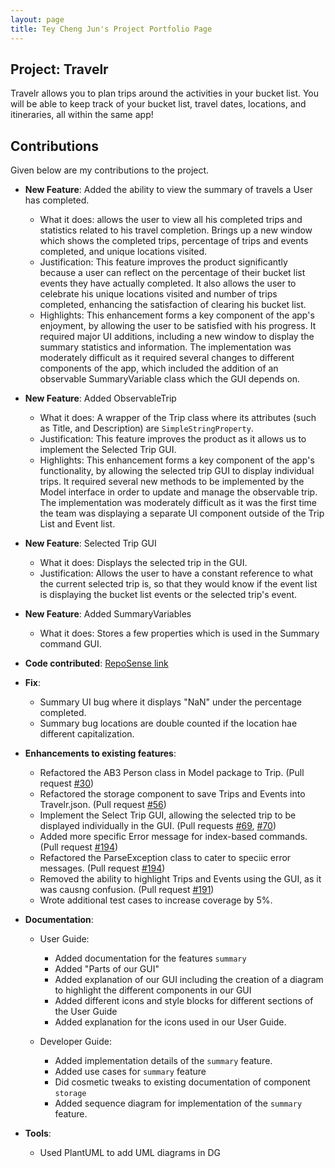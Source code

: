 ```yaml
---
layout: page 
title: Tey Cheng Jun's Project Portfolio Page
---
```


## Project: Travelr
Travelr allows you to plan trips around the activities in your bucket list. You will be able to keep track of your bucket list, travel dates, locations, and itineraries, all within the same app!

## Contributions

Given below are my contributions to the project.

* **New Feature**: Added the ability to view the summary of travels a User has completed.
  * What it does: allows the user to view all his completed trips and statistics related to his travel completion. Brings up a new window which shows the completed trips, percentage of trips and events completed, and unique locations visited.
  * Justification: This feature improves the product significantly because a user can reflect on the percentage of their bucket list events they have actually completed. It also allows the user to celebrate his unique locations visited and number of trips completed, enhancing the satisfaction of clearing his bucket list.
  * Highlights: This enhancement forms a key component of the app's enjoyment, by allowing the user to be satisfied with his progress. It required major UI additions, including a new window to display the summary statistics and information. The implementation was moderately difficult as it required several changes to different components of the app, which included the addition of an observable SummaryVariable class which the GUI depends on.

* **New Feature**: Added ObservableTrip
  * What it does: A wrapper of the Trip class where its attributes (such as Title, and Description) are `SimpleStringProperty`.
  * Justification: This feature improves the product as it allows us to implement the Selected Trip GUI. 
  * Highlights: This enhancement forms a key component of the app's functionality, by allowing the selected trip GUI to display individual trips. It required several new methods to be implemented by the Model interface in order to update and manage the observable trip. The implementation was moderately difficult as it was the first time the team was displaying a separate UI component outside of the Trip List and Event list.

* **New Feature**: Selected Trip GUI
  * What it does: Displays the selected trip in the GUI.
  * Justification: Allows the user to have a constant reference to what the current selected trip is, so that they would know if the event list is displaying the bucket list events or the selected trip's event.

* **New Feature**: Added SummaryVariables
  * What it does: Stores a few properties which is used in the Summary command GUI.

* **Code contributed**: [RepoSense link](https://nus-cs2103-ay2223s1.github.io/tp-dashboard/?search=cjun1039&breakdown=true)

* **Fix**: 
  * Summary UI bug where it displays "NaN" under the percentage completed.
  * Summary bug locations are double counted if the location hae different capitalization.

* **Enhancements to existing features**:
  * Refactored the AB3 Person class in Model package to Trip. (Pull request [\#30](https://github.com/AY2223S1-CS2103T-W17-1/tp/pull/30))
  * Refactored the storage component to save Trips and Events into Travelr.json. (Pull request [\#56](https://github.com/AY2223S1-CS2103T-W17-1/tp/pull/56))
  * Implement the Select Trip GUI, allowing the selected trip to be displayed individually in the GUI. (Pull requests [\#69](https://github.com/AY2223S1-CS2103T-W17-1/tp/pull/69), [\#70](https://github.com/AY2223S1-CS2103T-W17-1/tp/pull/70))
  * Added more specific Error message for index-based commands. (Pull request [\#194](https://github.com/AY2223S1-CS2103T-W17-1/tp/pull/194))
  * Refactored the ParseException class to cater to speciic error messages. (Pull request [\#194](https://github.com/AY2223S1-CS2103T-W17-1/tp/pull/194))
  * Removed the ability to highlight Trips and Events using the GUI, as it was causng confusion. (Pull request [\#191](https://github.com/AY2223S1-CS2103T-W17-1/tp/pull/191))
  * Wrote additional test cases to increase coverage by 5%.

* **Documentation**:
  * User Guide:
    * Added documentation for the features `summary`
    * Added "Parts of our GUI"
    * Added explanation of our GUI including the creation of a diagram to highlight the different components in our GUI
    * Added different icons and style blocks for different sections of the User Guide
    * Added explanation for the icons used in our User Guide.

  * Developer Guide:
    * Added implementation details of the `summary` feature.
    * Added use cases for `summary` feature
    * Did cosmetic tweaks to existing documentation of component `storage`
    * Added sequence diagram for implementation of the `summary` feature.

* **Tools**:
  * Used PlantUML to add UML diagrams in DG

